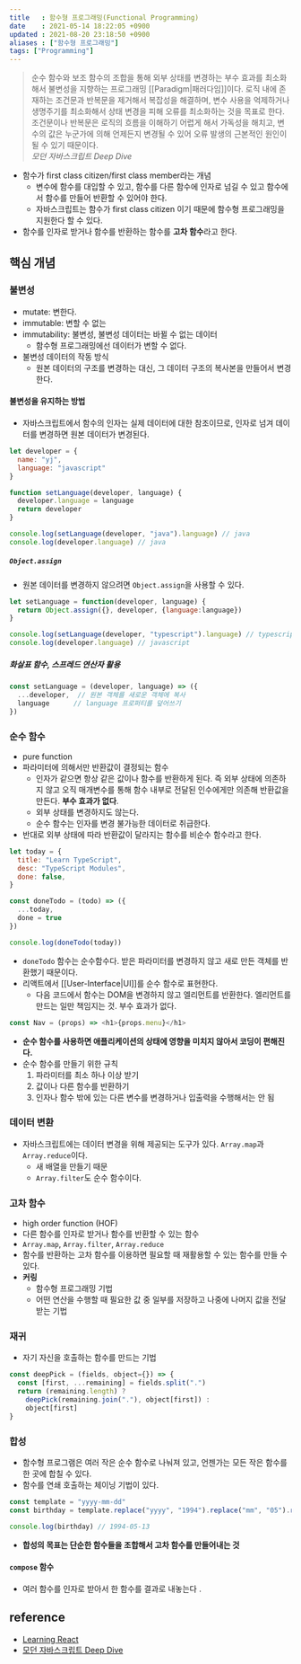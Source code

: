 ```yaml
---
title   : 함수형 프로그래밍(Functional Programming)
date    : 2021-05-14 18:22:05 +0900
updated : 2021-08-20 23:18:50 +0900
aliases : ["함수형 프로그래밍"]
tags: ["Programming"]
---
```


> 순수 함수와 보조 함수의 조합을 통해 외부 상태를 변경하는 부수 효과를 최소화해서 불변성을 지향하는 프로그래밍 [[Paradigm|패러다임]]이다. 로직 내에 존재하는 조건문과 반복문을 제거해서 복잡성을 해결하며, 변수 사용을 억제하거나 생명주기를 최소화해서 상태 변경을 피해 오류를 최소화하는 것을 목표로 한다. 조건문이나 반복문은 로직의 흐름을 이해하기 어렵게 해서 가독성을 해치고, 변수의 값은 누군가에 의해 언제든지 변경될 수 있어 오류 발생의 근본적인 원인이 될 수 있기 때문이다.   
*모던 자바스크립트 Deep Dive*  

- 함수가 first class citizen/first class member라는 개념  
  - 변수에 함수를 대입할 수 있고, 함수를 다른 함수에 인자로 넘길 수 있고 함수에서 함수를 만들어 반환할 수 있어야 한다.  
  - 자바스크립트는 함수가 first class citizen 이기 때문에 함수형 프로그래밍을 지원한다 할 수 있다.  
- 함수를 인자로 받거나 함수를 반환하는 함수를 **고차 함수**라고 한다.  


## 핵심 개념  


### 불변성
- mutate: 변한다.
- immutable: 변할 수 없는 
- immutability: 불변성, 불변성 데이터는 바뀔 수 없는 데이터 
	- 함수형 프로그래밍에선 데이터가 변할 수 없다. 
- 불변성 데이터의 작동 방식
	- 원본 데이터의 구조를 변경하는 대신, 그 데이터 구조의 복사본을 만들어서 변경한다.  

#### 불변성을 유지하는 방법 
- 자바스크립트에서 함수의 인자는 실제 데이터에 대한 참조이므로, 인자로 넘겨 데이터를 변경하면 원본 데이터가 변경된다.  
```javascript
let developer = {
  name: "yj",
  language: "javascript"
}

function setLanguage(developer, language) {
  developer.language = language 
  return developer
}

console.log(setLanguage(developer, "java").language) // java
console.log(developer.language) // java
```

##### `Object.assign`
- 원본 데이터를 변경하지 않으려면 `Object.assign`을 사용할 수 있다.
```javascript
let setLanguage = function(developer, language) {
  return Object.assign({}, developer, {language:language})
}

console.log(setLanguage(developer, "typescript").language) // typescript
console.log(developer.language) // javascript
```

##### 화살표 함수, 스프레드 연산자 활용 
```javascript
const setLanguage = (developer, language) => ({
  ...developer,  // 원본 객체를 새로운 객체에 복사
  language      // language 프로퍼티를 덮어쓰기 
})
```

### 순수 함수  
- pure function 
- 파라미터에 의해서만 반환값이 결정되는 함수 
	- 인자가 같으면 항상 같은 값이나 함수를 반환하게 된다. 즉 외부 상태에 의존하지 않고 오직 매개변수를 통해 함수 내부로 전달된 인수에게만 의존해 반환값을 만든다. **부수 효과가 없다**. 
	- 외부 상태를 변경하지도 않는다.
	- 순수 함수는 인자를 변경 불가능한 데이터로 취급한다. 
- 반대로 외부 상태에 따라 반환값이 달라지는 함수를 비순수 함수라고 한다.
    
```javascript
let today = {
  title: "Learn TypeScript",
  desc: "TypeScript Modules",
  done: false, 
}  

const doneTodo = (todo) => ({
  ...today,
  done = true 
})

console.log(doneTodo(today))
```
- `doneTodo` 함수는 순수함수다. 받은 파라미터를 변경하지 않고 새로 만든 객체를 반환했기 때문이다. 
- 리액트에서 [[User-Interface|UI]]를 순수 함수로 표현한다. 
	- 다음 코드에서 함수는 DOM을 변경하지 않고 엘리먼트를 반환한다. 엘리먼트를 만드는 일만 책임지는 것. 부수 효과가 없다.  
```javascript
const Nav = (props) => <h1>{props.menu}</h1>
```

- **순수 함수를 사용하면 애플리케이션의 상태에 영향을 미치지 않아서 코딩이 편해진다.**
- 순수 함수를 만들기 위한 규칙 
	1. 파라미터를 최소 하나 이상 받기
	2. 값이나 다른 함수를 반환하기 
	3. 인자나 함수 밖에 있는 다른 변수를 변경하거나 입출력을 수행해서는 안 됨 

### 데이터 변환 
- 자바스크립트에는 데이터 변경을 위해 제공되는 도구가 있다. `Array.map`과 `Array.reduce`이다.  
	- 새 배열을 만들기 때문 
	- `Array.filter`도 순수 함수이다.  

### 고차 함수  
- high order function (HOF)  
- 다른 함수를 인자로 받거나 함수를 반환할 수 있는 함수 
- `Array.map`, `Array.filter`, `Array.reduce`  
- 함수를 반환하는 고차 함수를 이용하면 필요할 때 재활용할 수 있는 함수를 만들 수 있다.  
- **커링**
	- 함수형 프로그래밍 기법 
	- 어떤 연산을 수행할 때 필요한 값 중 일부를 저장하고 나중에 나머지 값을 전달받는 기법 

### 재귀
- 자기 자신을 호출하는 함수를 만드는 기법 
```javascript
const deepPick = (fields, object={}) => {
  const [first, ...remaining] = fields.split(".")
  return (remaining.length) ? 
    deepPick(remaining.join("."), object[first]) : 
    object[first]
}
```

### 합성  
- 함수형 프로그램은 여러 작은 순수 함수로 나눠져 있고, 언젠가는 모든 작은 함수를 한 곳에 합칠 수 있다.  
- 함수를 연쇄 호출하는 체이닝 기법이 있다.  
```javascript
const template = "yyyy-mm-dd"
const birthday = template.replace("yyyy", "1994").replace("mm", "05").replace("dd", "13") 

console.log(birthday) // 1994-05-13
```
- **합성의 목표는 단순한 함수들을 조합해서 고차 함수를 만들어내는 것** 

#### `compose` 함수 
- 여러 함수를 인자로 받아서 한 함수를 결과로 내놓는다 .


## reference 
- [Learning React](https://www.hanbit.co.kr/store/books/look.php?p_code=B3942115529)
- [모던 자바스크립트 Deep Dive](http://www.kyobobook.co.kr/product/detailViewKor.laf?ejkGb=KOR&mallGb=KOR&barcode=9791158392239&orderClick=LEa&Kc=)






